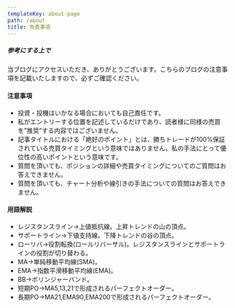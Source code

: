 ```yaml
---
templateKey: about-page
path: /about
title: 免責事項
---
```

##### 参考にする上で
当ブログにアクセスいただき、ありがとうございます。こちらのブログの注意事項を記載いたしますので、必ずご確認ください。


#### 注意事項
- 投資・投機はいかなる場合においても自己責任です。
- 私がエントリーする位置を記述しているだけであり、読者様に同様の売買を”推奨”する内容ではございません。
- 記事タイトルにおける「絶好のポイント」とは、勝ちトレードが100%保証されている売買タイミングという意味ではありません。私の手法にとって優位性の高いポイントという意味です。
- 質問を頂いても、ポジションの詳細や売買タイミングについてのご質問はお答えできません。
- 質問を頂いても、チャート分析や線引きの手法についての質問はお答えできません。

#### 用語解説
- レジスタンスライン->上値抵抗線。上昇トレンドの山の頂点。
- サポートライン->下値支持線。下降トレンドの谷の頂点。
- ローリバ->役割転換(ロールリバーサル)。レジスタンスラインとサポートラインの役割が切り替わる。
- MA->単純移動平均線(SMA)。
- EMA->指数平滑移動平均線(EMA)。
- BB->ボリンジャーバンド。
- 短期PO->MA5,13,21で形成されるパーフェクトオーダー。
- 長期PO->MA21,EMA90,EMA200で形成されるパーフェクトオーダー。